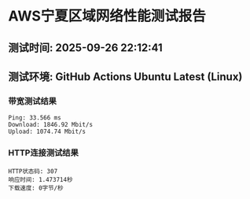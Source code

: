 # AWS宁夏区域网络性能测试报告
## 测试时间: 2025-09-26 22:12:41
## 测试环境: GitHub Actions Ubuntu Latest (Linux)

### 带宽测试结果
```
Ping: 33.566 ms
Download: 1846.92 Mbit/s
Upload: 1074.74 Mbit/s
```

### HTTP连接测试结果
```
HTTP状态码: 307
响应时间: 1.473714秒
下载速度: 0字节/秒
```

